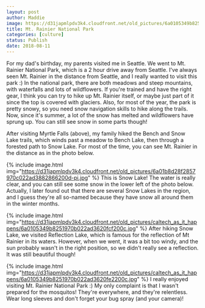 ```yaml
---
layout: post
author: Maddie
image: https://d31japmlpdv3k4.cloudfront.net/old_pictures/6a0105349b8251970b022ad388284f200d-500wi.jpg
title: Mt. Rainier National Park
categories: [culture]
status: Publish
date: 2018-08-11
---
```


For my dad's birthday, my parents visited me in Seattle. We went to Mt. Rainier National Park, which is a 2 hour drive away from Seattle. I've always seen Mt. Rainier in the distance from Seattle, and I really wanted to visit this park :)
In the national park, there are both meadows and steep mountains, with waterfalls and lots of wildflowers. If you're trained and have the right gear, I think you can try to hike up Mt. Rainier itself, or maybe just part of it since the top is covered with glaciers. Also, for most of the year, the park is pretty snowy, so you need snow navigation skills to hike along the trails. Now, since it's summer, a lot of the snow has melted and wildflowers have sprung up. You can still see snow in some parts though!

After visiting Myrtle Falls (above), my family hiked the Bench and Snow Lake trails, which winds past a meadow to Bench Lake, then through a forested path to Snow Lake. For most of the time, you can see Mt. Rainier in the distance as in the photo below.


{% include image.html img="https://d31japmlpdv3k4.cloudfront.net/old_pictures/6a01b8d28f2857970c022ad3882866200d-pi.jpg" %}
This is Snow Lake! The water is really clear, and you can still see some snow in the lower left of the photo below. Actually, I later found out that there are several Snow Lakes in the region, and I guess they're all so-named because they have snow all around them in the winter months.


{% include image.html img="https://d31japmlpdv3k4.cloudfront.net/old_pictures/caltech_as_it_happens/6a0105349b8251970b022ad3620fcf200c.jpg" %}
After hiking Snow Lake, we visited Reflection Lake, which is famous for the reflection of Mt Rainier in its waters. However, when we went, it was a bit too windy, and the sun probably wasn't in the right position, so we didn't really see a reflection. It was still beautiful though!


{% include image.html img="https://d31japmlpdv3k4.cloudfront.net/old_pictures/caltech_as_it_happens/6a0105349b8251970b022ad3620fe2200c.jpg" %}
I really enjoyed visiting Mt. Rainier National Park :) My only complaint is that I wasn't prepared for the mosquitos! They're everywhere, and they're relentless. Wear long sleeves and don't forget your bug spray (and your camera)!
